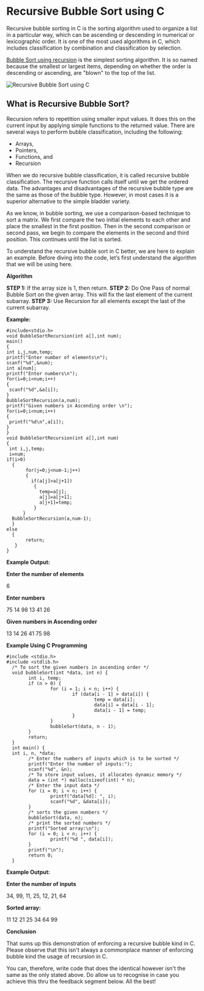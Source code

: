 # Recursive Bubble Sort using C

Recursive bubble sorting in C is the sorting algorithm used to organize a list in a particular way, which can be ascending or descending in numerical or lexicographic order. It is one of the most used algorithms in C, which includes classification by combination and classification by selection.

[Bubble Sort using recursion](https://www.techgeekbuzz.com/recursive-bubble-sort-in-c/) is the simplest sorting algorithm. It is so named  because the smallest or largest items, depending on whether the order is descending or ascending, are "blown" to the top of the list.

![Recursive Bubble Sort using C](https://secureservercdn.net/160.153.137.163/84g.4be.myftpupload.com/wp-content/uploads/2019/01/Recursive-Bubble-Sort-in-C-665x333.png)

## What is Recursive Bubble Sort?

Recursion refers to repetition  using smaller input values. It does this on the current input by applying simple functions to the returned value. There are several ways to perform bubble classification, including the following: 

* Arrays,
* Pointers,
* Functions, and
* Recursion

When we do recursive bubble classification, it is called recursive bubble classification. The recursive function calls itself until we get the ordered data. The advantages and disadvantages of the recursive bubble type are  the same as those of the bubble type. However, in most cases it is a superior alternative to the simple bladder variety. 

As we know, in  bubble sorting, we use a comparison-based technique to sort a matrix. We first compare the two initial elements to each other and place the smallest in the  first position. Then in the second comparison or second pass, we begin to compare the elements in the second and third position. This continues until the list is sorted.

To understand the recursive bubble sort in C better, we are here to explain an example. Before diving into the code, let’s first understand the algorithm that we will be using here.

**Algorithm**

**STEP 1:** If the array size is 1, then return.
**STEP 2:** Do One Pass of normal Bubble Sort on the given array. This will fix the last element of the current subarray.
**STEP 3:** Use Recursion for all elements except the last of the current subarray.

**Example:**

```
#include<stdio.h>
void BubbleSortRecursion(int a[],int num);
main()
{
int i,j,num,temp;
printf("Enter number of elements\n");
scanf("%d",&num);
int a[num];
printf("Enter numbers\n");
for(i=0;i<num;i++)
{
 scanf("%d",&a[i]);
}
BubbleSortRecursion(a,num);
printf("Given numbers in Ascending order \n");
for(i=0;i<num;i++)
{
 printf("%d\n",a[i]);
}
}
void BubbleSortRecursion(int a[],int num)
{
 int i,j,temp;
 i=num;
if(i>0)
  {
       for(j=0;j<num-1;j++)
       {
         if(a[j]>a[j+1])
          {
            temp=a[j];
            a[j]=a[j+1];
            a[j+1]=temp;
          }
      }
  BubbleSortRecursion(a,num-1);
  }
else
  {
       return;
   }
}
```

**Example Output:**

**Enter the number of elements**

6

**Enter numbers**

75
14
98
13
41
26

**Given numbers in Ascending order**

13
14
26
41
75
98

**Example Using C Programming**

```/* BUBBLE SORT PROGRAM IN C USING RECURSION */
#include <stdio.h>
#include <stdlib.h>
  /* To sort the given numbers in ascending order */
  void bubbleSort(int *data, int n) {
        int i, temp;
        if (n > 0) {
                for (i = 1; i < n; i++) {
                        if (data[i - 1] > data[i]) {
                                temp = data[i];
                                data[i] = data[i - 1];
                                data[i - 1] = temp;
                        }
                }
                bubbleSort(data, n - 1);
        }
        return;
  }
  int main() {
  int i, n, *data;
        /* Enter the numbers of inputs which is to be sorted */
        printf("Enter the number of inputs:");
        scanf("%d", &n);
        /* To store input values, it allocates dynamic memory */
        data = (int *) malloc(sizeof(int) * n);
        /* Enter the input data */
        for (i = 0; i < n; i++) {
                printf("data[%d]: ", i);
                scanf("%d", &data[i]);
        }
        /* sorts the given numbers */
        bubbleSort(data, n);
        /* print the sorted numbers */
        printf("Sorted array:\n");
        for (i = 0; i < n; i++) {
                printf("%d ", data[i]);
        }
        printf("\n");
        return 0;
  }
  ```
  
**Example Output:**

**Enter the number of inputs**

34, 99, 11, 25, 12, 21, 64

**Sorted array:**

11 12 21 25 34 64 99

**Conclusion**

That sums up this demonstration of enforcing a recursive bubble kind in C. Please observe that this isn't always a commonplace manner of enforcing bubble kind the usage of recursion in C.

You can, therefore, write code that does the identical however isn't the same as the only stated above. Do allow us to recognise in case you achieve this thru the feedback segment below. All the best!

